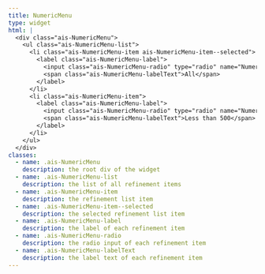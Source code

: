 ```yaml
---
title: NumericMenu
type: widget
html: |
  <div class="ais-NumericMenu">
    <ul class="ais-NumericMenu-list">
      <li class="ais-NumericMenu-item ais-NumericMenu-item--selected">
        <label class="ais-NumericMenu-label">
          <input class="ais-NumericMenu-radio" type="radio" name="NumericMenu" checked="" />
          <span class="ais-NumericMenu-labelText">All</span>
        </label>
      </li>
      <li class="ais-NumericMenu-item">
        <label class="ais-NumericMenu-label">
          <input class="ais-NumericMenu-radio" type="radio" name="NumericMenu" />
          <span class="ais-NumericMenu-labelText">Less than 500</span>
        </label>
      </li>
    </ul>
  </div>
classes:
  - name: .ais-NumericMenu
    description: the root div of the widget
  - name: .ais-NumericMenu-list
    description: the list of all refinement items
  - name: .ais-NumericMenu-item
    description: the refinement list item
  - name: .ais-NumericMenu-item--selected
    description: the selected refinement list item
  - name: .ais-NumericMenu-label
    description: the label of each refinement item
  - name: .ais-NumericMenu-radio
    description: the radio input of each refinement item
  - name: .ais-NumericMenu-labelText
    description: the label text of each refinement item
---
```

